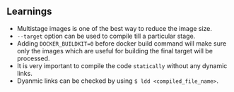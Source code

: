 ## Learnings

- Multistage images is one of the best way to reduce the image size.
- `--target` option can be used to compile till a particular stage.
- Adding `DOCKER_BUILDKIT=0` before docker build command will make sure only the images which are useful for building the final target will be processed.
- It is very important to compile the code `statically` without any dynamic links.
- Dyanmic links can be checked by using `$ ldd <compiled_file_name>`.